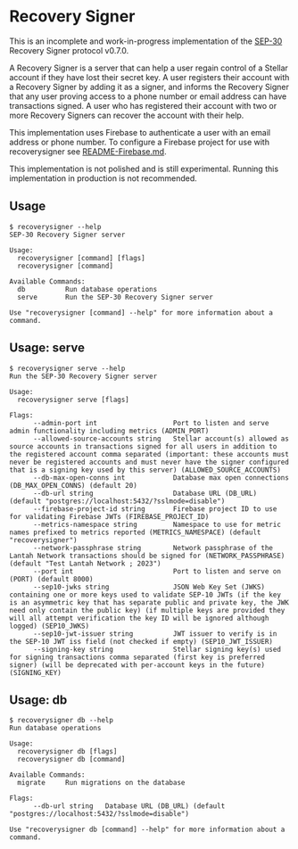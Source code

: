 # Recovery Signer

This is an incomplete and work-in-progress implementation of the [SEP-30]
Recovery Signer protocol v0.7.0.

A Recovery Signer is a server that can help a user regain control of a Stellar
account if they have lost their secret key. A user registers their account with
a Recovery Signer by adding it as a signer, and informs the Recovery Signer
that any user proving access to a phone number or email address can have
transactions signed. A user who has registered their account with two or more
Recovery Signers can recover the account with their help.

This implementation uses Firebase to authenticate a user with an email address
or phone number. To configure a Firebase project for use with recoverysigner
see [README-Firebase.md](README-Firebase.md).

This implementation is not polished and is still experimental.
Running this implementation in production is not recommended.

## Usage

```
$ recoverysigner --help
SEP-30 Recovery Signer server

Usage:
  recoverysigner [command] [flags]
  recoverysigner [command]

Available Commands:
  db          Run database operations
  serve       Run the SEP-30 Recovery Signer server

Use "recoverysigner [command] --help" for more information about a command.
```

## Usage: serve

```
$ recoverysigner serve --help
Run the SEP-30 Recovery Signer server

Usage:
  recoverysigner serve [flags]

Flags:
      --admin-port int                   Port to listen and serve admin functionality including metrics (ADMIN_PORT)
      --allowed-source-accounts string   Stellar account(s) allowed as source accounts in transactions signed for all users in addition to the registered account comma separated (important: these accounts must never be registered accounts and must never have the signer configured that is a signing key used by this server) (ALLOWED_SOURCE_ACCOUNTS)
      --db-max-open-conns int            Database max open connections (DB_MAX_OPEN_CONNS) (default 20)
      --db-url string                    Database URL (DB_URL) (default "postgres://localhost:5432/?sslmode=disable")
      --firebase-project-id string       Firebase project ID to use for validating Firebase JWTs (FIREBASE_PROJECT_ID)
      --metrics-namespace string         Namespace to use for metric names prefixed to metrics reported (METRICS_NAMESPACE) (default "recoverysigner")
      --network-passphrase string        Network passphrase of the Lantah Network transactions should be signed for (NETWORK_PASSPHRASE) (default "Test Lantah Network ; 2023")
      --port int                         Port to listen and serve on (PORT) (default 8000)
      --sep10-jwks string                JSON Web Key Set (JWKS) containing one or more keys used to validate SEP-10 JWTs (if the key is an asymmetric key that has separate public and private key, the JWK need only contain the public key) (if multiple keys are provided they will all attempt verification the key ID will be ignored although logged) (SEP10_JWKS)
      --sep10-jwt-issuer string          JWT issuer to verify is in the SEP-10 JWT iss field (not checked if empty) (SEP10_JWT_ISSUER)
      --signing-key string               Stellar signing key(s) used for signing transactions comma separated (first key is preferred signer) (will be deprecated with per-account keys in the future) (SIGNING_KEY)
```

## Usage: db

```
$ recoverysigner db --help
Run database operations

Usage:
  recoverysigner db [flags]
  recoverysigner db [command]

Available Commands:
  migrate     Run migrations on the database

Flags:
      --db-url string   Database URL (DB_URL) (default "postgres://localhost:5432/?sslmode=disable")

Use "recoverysigner db [command] --help" for more information about a command.
```

[SEP-30]: https://github.com/stellar/stellar-protocol/blob/3e05bb668f94793545588106af74699b8d6b02d6/ecosystem/sep-0030.md
[README-Firebase.md]: README-Firebase.md
